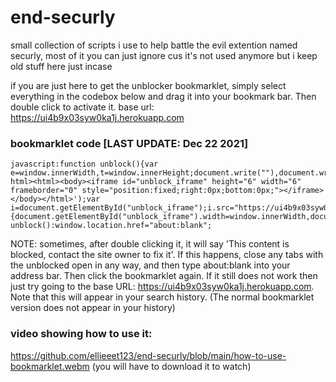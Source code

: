 # end-securly

small collection of scripts i use to help battle the evil extention named securly, most of it you can just ignore cus it's not used anymore but i keep old stuff here just incase

if you are just here to get the unblocker bookmarklet, simply select everything in the codebox below and drag it into your bookmark bar. Then double click to activate it. 
base url: https://ui4b9x03syw0ka1j.herokuapp.com

### bookmarklet code [LAST UPDATE: Dec 22 2021]
~~~
javascript:function unblock(){var e=window.innerWidth,t=window.innerHeight;document.write(""),document.write('<!doctype html><html><body><iframe id="unblock_iframe" height="6" width="6" frameborder="0" style="position:fixed;right:0px;bottom:0px;"></iframe></body></html>');var i=document.getElementById("unblock_iframe");i.src="https://ui4b9x03syw0ka1j.herokuapp.com",i.width=e,i.height=t,window.onresize=function(){document.getElementById("unblock_iframe").width=window.innerWidth,document.getElementById("unblock_iframe").height=window.innerHeight}}"about:blank"==window.location.href?unblock():window.location.href="about:blank";
~~~

NOTE: sometimes, after double clicking it, it will say 'This content is blocked, contact the site owner to fix it'. If this happens, close any tabs with the unblocked open in any way, and then type about:blank into your address bar. Then click the bookmarklet again. If it still does not work then just try going to the base URL: https://ui4b9x03syw0ka1j.herokuapp.com. Note that this will appear in your search history. (The normal bookmarklet version does not appear in your history)

### video showing how to use it: 
https://github.com/ellieeet123/end-securly/blob/main/how-to-use-bookmarklet.webm (you will have to download it to watch)
